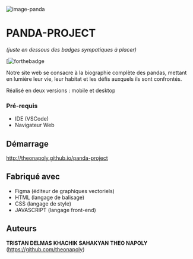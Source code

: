 ![image-panda](/assets/photos/hero-desktop.png)

# PANDA-PROJECT

_(juste en dessous des badges sympatiques à placer)_

[![forthebadge](file:///Users/theonapoly/Downloads/MADE%20WITH-JS-.svg)

Notre site web se consacre à la biographie complète des pandas, mettant en lumière leur vie, leur habitat et les défis auxquels ils sont confrontés.

Réalisé en deux versions : mobile et desktop

### Pré-requis

- IDE (VSCode)
- Navigateur Web

## Démarrage

http://theonapoly.github.io/panda-project

## Fabriqué avec

- Figma (éditeur de graphiques vectoriels)
- HTML (langage de balisage)
- CSS (langage de style)
- JAVASCRIPT (langage front-end)

## Auteurs

**TRISTAN DELMAS**
**KHACHIK SAHAKYAN**
**THEO NAPOLY** (https://github.com/theonapoly)
